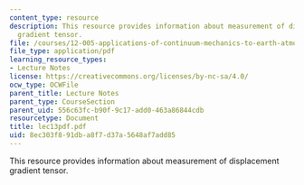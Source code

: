 ```yaml
---
content_type: resource
description: This resource provides information about measurement of displacement
  gradient tensor.
file: /courses/12-005-applications-of-continuum-mechanics-to-earth-atmospheric-and-planetary-sciences-spring-2006/8ec303f891dba8f7d37a5648af7add85_lec13pdf.pdf
file_type: application/pdf
learning_resource_types:
- Lecture Notes
license: https://creativecommons.org/licenses/by-nc-sa/4.0/
ocw_type: OCWFile
parent_title: Lecture Notes
parent_type: CourseSection
parent_uid: 556c63fc-b90f-9c17-add0-463a86844cdb
resourcetype: Document
title: lec13pdf.pdf
uid: 8ec303f8-91db-a8f7-d37a-5648af7add85
---
```

This resource provides information about measurement of displacement gradient tensor.